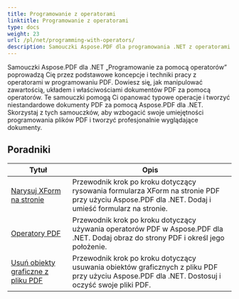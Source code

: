 ```yaml
---
title: Programowanie z operatorami
linktitle: Programowanie z operatorami
type: docs
weight: 23
url: /pl/net/programming-with-operators/
description: Samouczki Aspose.PDF dla programowania .NET z operatorami uczą podstawowych technik pracy z operatorami w programowaniu PDF.
---
```


Samouczki Aspose.PDF dla .NET „Programowanie za pomocą operatorów” poprowadzą Cię przez podstawowe koncepcje i techniki pracy z operatorami w programowaniu PDF. Dowiesz się, jak manipulować zawartością, układem i właściwościami dokumentów PDF za pomocą operatorów. Te samouczki pomogą Ci opanować typowe operacje i tworzyć niestandardowe dokumenty PDF za pomocą Aspose.PDF dla .NET. Skorzystaj z tych samouczków, aby wzbogacić swoje umiejętności programowania plików PDF i tworzyć profesjonalnie wyglądające dokumenty.

## Poradniki
| Tytuł | Opis |
| --- | --- | 
| [Narysuj XForm na stronie](./draw-xform-on-page/) | Przewodnik krok po kroku dotyczący rysowania formularza XForm na stronie PDF przy użyciu Aspose.PDF dla .NET. Dodaj i umieść formularz na stronie. |  
| [Operatory PDF](./pdf-operators/) | Przewodnik krok po kroku dotyczący używania operatorów PDF w Aspose.PDF dla .NET. Dodaj obraz do strony PDF i określ jego położenie. |  
| [Usuń obiekty graficzne z pliku PDF](./remove-graphics-objects/) | Przewodnik krok po kroku dotyczący usuwania obiektów graficznych z pliku PDF przy użyciu Aspose.PDF dla .NET. Dostosuj i oczyść swoje pliki PDF. |  